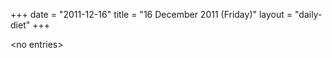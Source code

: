 +++
date = "2011-12-16"
title = "16 December 2011 (Friday)"
layout = "daily-diet"
+++


\<no entries\>
